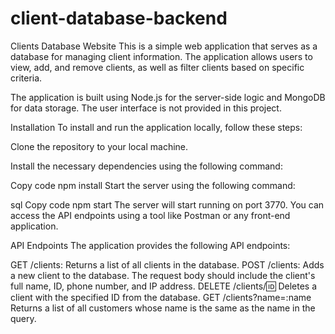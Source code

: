 # client-database-backend
Clients Database Website
This is a simple web application that serves as a database for managing client information. The application allows users to view, add, and remove clients, as well as filter clients based on specific criteria.

The application is built using Node.js for the server-side logic and MongoDB for data storage. The user interface is not provided in this project.

Installation
To install and run the application locally, follow these steps:

Clone the repository to your local machine.

Install the necessary dependencies using the following command:

Copy code
npm install
Start the server using the following command:

sql
Copy code
npm start
The server will start running on port 3770. You can access the API endpoints using a tool like Postman or any front-end application.

API Endpoints
The application provides the following API endpoints:

GET /clients: Returns a list of all clients in the database.
POST /clients: Adds a new client to the database. The request body should include the client's full name, ID, phone number, and IP address.
DELETE /clients/:id: Deletes a client with the specified ID from the database.
GET /clients?name=:name Returns a list of all customers whose name is the same as the name in the query.
